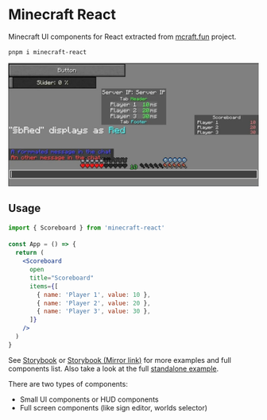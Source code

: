 # Minecraft React

Minecraft UI components for React extracted from [mcraft.fun](https://mcraft.fun) project.

```bash
pnpm i minecraft-react
```

![demo](./docs-assets/npm-banner.jpeg)

## Usage

```jsx
import { Scoreboard } from 'minecraft-react'

const App = () => {
  return (
    <Scoreboard
      open
      title="Scoreboard"
      items={[
        { name: 'Player 1', value: 10 },
        { name: 'Player 2', value: 20 },
        { name: 'Player 3', value: 30 },
      ]}
    />
  )
}
```

See [Storybook](https://mcraft.fun/storybook/) or [Storybook (Mirror link)](https://mcon.vercel.app/storybook/) for more examples and full components list. Also take a look at the full [standalone example](https://github.com/zardoy/minecraft-web-client/tree/experiments/UiStandaloneExample.tsx).

There are two types of components:

- Small UI components or HUD components
- Full screen components (like sign editor, worlds selector)
